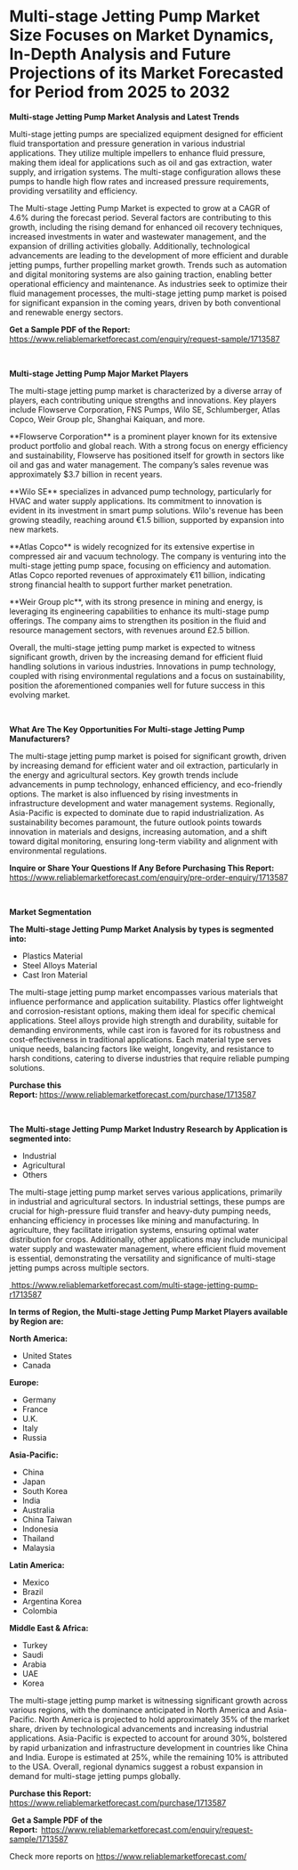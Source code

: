 <p><h1>Multi-stage Jetting Pump Market Size Focuses on Market Dynamics, In-Depth Analysis and Future Projections of its Market Forecasted for Period from 2025 to 2032</h1></p><p><strong>Multi-stage Jetting Pump Market Analysis and Latest Trends</strong></p>
<p><p>Multi-stage jetting pumps are specialized equipment designed for efficient fluid transportation and pressure generation in various industrial applications. They utilize multiple impellers to enhance fluid pressure, making them ideal for applications such as oil and gas extraction, water supply, and irrigation systems. The multi-stage configuration allows these pumps to handle high flow rates and increased pressure requirements, providing versatility and efficiency.</p><p>The Multi-stage Jetting Pump Market is expected to grow at a CAGR of 4.6% during the forecast period. Several factors are contributing to this growth, including the rising demand for enhanced oil recovery techniques, increased investments in water and wastewater management, and the expansion of drilling activities globally. Additionally, technological advancements are leading to the development of more efficient and durable jetting pumps, further propelling market growth. Trends such as automation and digital monitoring systems are also gaining traction, enabling better operational efficiency and maintenance. As industries seek to optimize their fluid management processes, the multi-stage jetting pump market is poised for significant expansion in the coming years, driven by both conventional and renewable energy sectors.</p></p>
<p><strong>Get a Sample PDF of the Report:&nbsp;</strong> <a href="https://www.reliablemarketforecast.com/enquiry/request-sample/1713587?utm_campaign=1833&utm_medium=2&utm_source=Github&utm_content=ia&utm_term=11012025&utm_id=multi-stage-jetting-pump">https://www.reliablemarketforecast.com/enquiry/request-sample/1713587</a></p>
<p>&nbsp;</p>
<p><strong>Multi-stage Jetting Pump Major Market Players</strong></p>
<p><p>The multi-stage jetting pump market is characterized by a diverse array of players, each contributing unique strengths and innovations. Key players include Flowserve Corporation, FNS Pumps, Wilo SE, Schlumberger, Atlas Copco, Weir Group plc, Shanghai Kaiquan, and more.</p><p>**Flowserve Corporation** is a prominent player known for its extensive product portfolio and global reach. With a strong focus on energy efficiency and sustainability, Flowserve has positioned itself for growth in sectors like oil and gas and water management. The company’s sales revenue was approximately $3.7 billion in recent years.</p><p>**Wilo SE** specializes in advanced pump technology, particularly for HVAC and water supply applications. Its commitment to innovation is evident in its investment in smart pump solutions. Wilo's revenue has been growing steadily, reaching around €1.5 billion, supported by expansion into new markets.</p><p>**Atlas Copco** is widely recognized for its extensive expertise in compressed air and vacuum technology. The company is venturing into the multi-stage jetting pump space, focusing on efficiency and automation. Atlas Copco reported revenues of approximately €11 billion, indicating strong financial health to support further market penetration.</p><p>**Weir Group plc**, with its strong presence in mining and energy, is leveraging its engineering capabilities to enhance its multi-stage pump offerings. The company aims to strengthen its position in the fluid and resource management sectors, with revenues around £2.5 billion.</p><p>Overall, the multi-stage jetting pump market is expected to witness significant growth, driven by the increasing demand for efficient fluid handling solutions in various industries. Innovations in pump technology, coupled with rising environmental regulations and a focus on sustainability, position the aforementioned companies well for future success in this evolving market.</p></p>
<p>&nbsp;</p>
<p><strong>What Are The Key Opportunities For Multi-stage Jetting Pump Manufacturers?</strong></p>
<p><p>The multi-stage jetting pump market is poised for significant growth, driven by increasing demand for efficient water and oil extraction, particularly in the energy and agricultural sectors. Key growth trends include advancements in pump technology, enhanced efficiency, and eco-friendly options. The market is also influenced by rising investments in infrastructure development and water management systems. Regionally, Asia-Pacific is expected to dominate due to rapid industrialization. As sustainability becomes paramount, the future outlook points towards innovation in materials and designs, increasing automation, and a shift toward digital monitoring, ensuring long-term viability and alignment with environmental regulations.</p></p>
<p><strong>Inquire or Share Your Questions If Any Before Purchasing This Report:</strong> <a href="https://www.reliablemarketforecast.com/enquiry/pre-order-enquiry/1713587?utm_campaign=1833&utm_medium=2&utm_source=Github&utm_content=ia&utm_term=11012025&utm_id=multi-stage-jetting-pump">https://www.reliablemarketforecast.com/enquiry/pre-order-enquiry/1713587</a></p>
<p>&nbsp;</p>
<p><strong>Market Segmentation</strong></p>
<p><strong>The Multi-stage Jetting Pump Market Analysis by types is segmented into:</strong></p>
<p><ul><li>Plastics Material</li><li>Steel Alloys Material</li><li>Cast Iron Material</li></ul></p>
<p><p>The multi-stage jetting pump market encompasses various materials that influence performance and application suitability. Plastics offer lightweight and corrosion-resistant options, making them ideal for specific chemical applications. Steel alloys provide high strength and durability, suitable for demanding environments, while cast iron is favored for its robustness and cost-effectiveness in traditional applications. Each material type serves unique needs, balancing factors like weight, longevity, and resistance to harsh conditions, catering to diverse industries that require reliable pumping solutions.</p></p>
<p><strong>Purchase this Report:&nbsp;</strong><a href="https://www.reliablemarketforecast.com/purchase/1713587?utm_campaign=1833&utm_medium=2&utm_source=Github&utm_content=ia&utm_term=11012025&utm_id=multi-stage-jetting-pump">https://www.reliablemarketforecast.com/purchase/1713587</a></p>
<p>&nbsp;</p>
<p><strong>The Multi-stage Jetting Pump Market Industry Research by Application is segmented into:</strong></p>
<p><ul><li>Industrial</li><li>Agricultural</li><li>Others</li></ul></p>
<p><p>The multi-stage jetting pump market serves various applications, primarily in industrial and agricultural sectors. In industrial settings, these pumps are crucial for high-pressure fluid transfer and heavy-duty pumping needs, enhancing efficiency in processes like mining and manufacturing. In agriculture, they facilitate irrigation systems, ensuring optimal water distribution for crops. Additionally, other applications may include municipal water supply and wastewater management, where efficient fluid movement is essential, demonstrating the versatility and significance of multi-stage jetting pumps across multiple sectors.</p></p>
<p><a href="https://www.reliablemarketforecast.com/multi-stage-jetting-pump-r1713587?utm_campaign=1833&utm_medium=2&utm_source=Github&utm_content=ia&utm_term=11012025&utm_id=multi-stage-jetting-pump">&nbsp;https://www.reliablemarketforecast.com/multi-stage-jetting-pump-r1713587</a></p>
<p><strong>In terms of Region, the Multi-stage Jetting Pump Market Players available by Region are:</strong></p>
<p>
    <p> <strong> North America: </strong>
        <ul>
            <li>United States</li>
            <li>Canada</li>
        </ul>
        </p> 
    <p> <strong> Europe: </strong>
        <ul>
            <li>Germany</li>
            <li>France</li>
            <li>U.K.</li>
            <li>Italy</li>
            <li>Russia</li>
        </ul>
        </p> 
    <p> <strong> Asia-Pacific: </strong>
        <ul>
            <li>China</li>
            <li>Japan</li>
            <li>South Korea</li>
            <li>India</li>
            <li>Australia</li>
            <li>China Taiwan</li>
            <li>Indonesia</li>
            <li>Thailand</li>
            <li>Malaysia</li>
        </ul>
        </p> 
    <p> <strong> Latin America: </strong>
        <ul>
            <li>Mexico</li>
            <li>Brazil</li>
            <li>Argentina Korea</li>
            <li>Colombia</li>
        </ul>
        </p> 
    <p> <strong> Middle East & Africa: </strong>
        <ul>
            <li>Turkey</li>
            <li>Saudi</li>
            <li>Arabia</li>
            <li>UAE</li>
            <li>Korea</li>
        </ul>
    </p>
    </p>
<p><p>The multi-stage jetting pump market is witnessing significant growth across various regions, with the dominance anticipated in North America and Asia-Pacific. North America is projected to hold approximately 35% of the market share, driven by technological advancements and increasing industrial applications. Asia-Pacific is expected to account for around 30%, bolstered by rapid urbanization and infrastructure development in countries like China and India. Europe is estimated at 25%, while the remaining 10% is attributed to the USA. Overall, regional dynamics suggest a robust expansion in demand for multi-stage jetting pumps globally.</p></p>
<p><strong>Purchase this Report: </strong><a href="https://www.reliablemarketforecast.com/purchase/1713587?utm_campaign=1833&utm_medium=2&utm_source=Github&utm_content=ia&utm_term=11012025&utm_id=multi-stage-jetting-pump">https://www.reliablemarketforecast.com/purchase/1713587</a></p>
<p>&nbsp;<strong>Get a Sample PDF of the Report:&nbsp;&nbsp;</strong><a href="https://www.reliablemarketforecast.com/enquiry/request-sample/1713587?utm_campaign=1833&utm_medium=2&utm_source=Github&utm_content=ia&utm_term=11012025&utm_id=multi-stage-jetting-pump">https://www.reliablemarketforecast.com/enquiry/request-sample/1713587</a></p>
<p><strong></strong></p>
<p>Check more reports on <a href="https://www.reliablemarketforecast.com/?utm_campaign=1833&utm_medium=2&utm_source=Github&utm_content=ia&utm_term=11012025&utm_id=multi-stage-jetting-pump">https://www.reliablemarketforecast.com/</a></p>